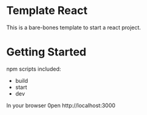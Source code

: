 # Template React #
This is a bare-bones template to start a react project.

# Getting Started #

npm scripts included:
- build
- start
- dev 

In your browser 0pen http://localhost:3000 

